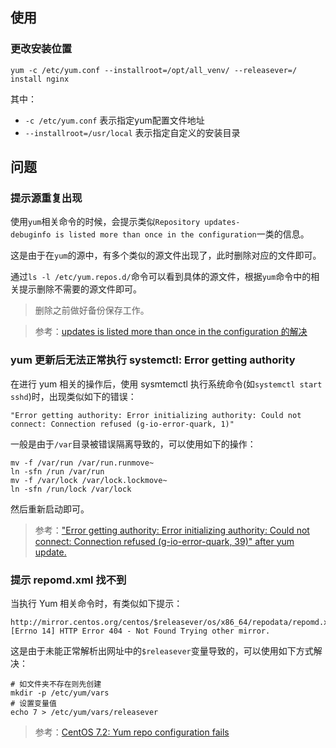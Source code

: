 
## 使用

### 更改安装位置

```shell
yum -c /etc/yum.conf --installroot=/opt/all_venv/ --releasever=/  install nginx
```

其中：

* `-c /etc/yum.conf` 表示指定yum配置文件地址
* `--installroot=/usr/local` 表示指定自定义的安装目录

## 问题

### 提示源重复出现

使用`yum`相关命令的时候，会提示类似`Repository updates-debuginfo is listed more than once in the configuration`一类的信息。

这是由于在`yum`的源中，有多个类似的源文件出现了，此时删除对应的文件即可。

通过`ls -l /etc/yum.repos.d/`命令可以看到具体的源文件，根据`yum`命令中的相关提示删除不需要的源文件即可。

> 删除之前做好备份保存工作。

> 参考：[updates is listed more than once in the configuration 的解决](http://blog.csdn.net/pknming/article/details/52574321)

### yum 更新后无法正常执行 systemctl: Error getting authority

在进行 yum 相关的操作后，使用 sysmtemctl 执行系统命令(如`systemctl start sshd`)时，出现类似如下的错误：

```
"Error getting authority: Error initializing authority: Could not connect: Connection refused (g-io-error-quark, 1)"
```

一般是由于`/var`目录被错误隔离导致的，可以使用如下的操作：

```shell
mv -f /var/run /var/run.runmove~
ln -sfn /run /var/run
mv -f /var/lock /var/lock.lockmove~
ln -sfn /run/lock /var/lock
```

然后重新启动即可。

> 参考：["Error getting authority: Error initializing authority: Could not connect: Connection refused (g-io-error-quark, 39)" after yum update.](https://access.redhat.com/solutions/3522441)

### 提示 repomd.xml 找不到

当执行 Yum 相关命令时，有类似如下提示：

```
http://mirror.centos.org/centos/$releasever/os/x86_64/repodata/repomd.xml: [Errno 14] HTTP Error 404 - Not Found Trying other mirror.
```

这是由于未能正常解析出网址中的`$releasever`变量导致的，可以使用如下方式解决：

```shell
# 如文件夹不存在则先创建
mkdir -p /etc/yum/vars
# 设置变量值
echo 7 > /etc/yum/vars/releasever
```

> 参考：[CentOS 7.2: Yum repo configuration fails](https://superuser.com/questions/1091450/centos-7-2-yum-repo-configuration-fails)


